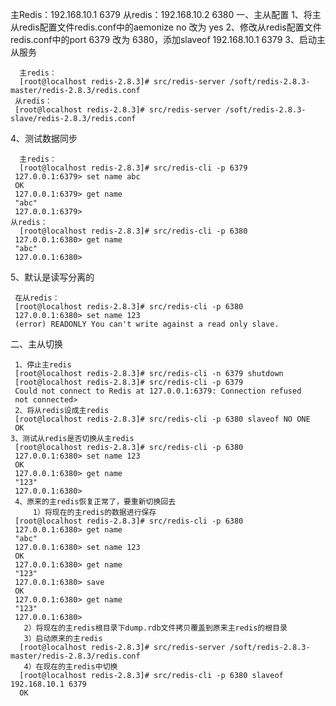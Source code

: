 主Redis：192.168.10.1 6379
从redis：192.168.10.2 6380
一、主从配置
1、将主从redis配置文件redis.conf中的aemonize no 改为 yes
2、修改从redis配置文件redis.conf中的port 6379 改为 6380，添加slaveof 192.168.10.1 6379 
3、启动主从服务

      主redis：      
      [root@localhost redis-2.8.3]# src/redis-server /soft/redis-2.8.3-master/redis-2.8.3/redis.conf
     从redis：
     [root@localhost redis-2.8.3]# src/redis-server /soft/redis-2.8.3-slave/redis-2.8.3/redis.conf
4、测试数据同步

      主redis：
      [root@localhost redis-2.8.3]# src/redis-cli -p 6379
     127.0.0.1:6379> set name abc
     OK
     127.0.0.1:6379> get name
     "abc"
     127.0.0.1:6379>
    从redis：
      [root@localhost redis-2.8.3]# src/redis-cli -p 6380
     127.0.0.1:6380> get name
     "abc"
     127.0.0.1:6380>
5、默认是读写分离的

     在从redis：
     [root@localhost redis-2.8.3]# src/redis-cli -p 6380
     127.0.0.1:6380> set name 123
     (error) READONLY You can't write against a read only slave.
      
 二、主从切换

     1、停止主redis
     [root@localhost redis-2.8.3]# src/redis-cli -n 6379 shutdown
     [root@localhost redis-2.8.3]# src/redis-cli -p 6379
     Could not connect to Redis at 127.0.0.1:6379: Connection refused
     not connected>
     2、将从redis设成主redis
     [root@localhost redis-2.8.3]# src/redis-cli -p 6380 slaveof NO ONE
     OK
    3、测试从redis是否切换从主redis
     [root@localhost redis-2.8.3]# src/redis-cli -p 6380
     127.0.0.1:6380> set name 123
     OK
     127.0.0.1:6380> get name
     "123"
     127.0.0.1:6380>
     4、原来的主redis恢复正常了，要重新切换回去
         1）将现在的主redis的数据进行保存
     [root@localhost redis-2.8.3]# src/redis-cli -p 6380
     127.0.0.1:6380> get name
     "abc"
     127.0.0.1:6380> set name 123
     OK
     127.0.0.1:6380> get name
     "123"
     127.0.0.1:6380> save
     OK
     127.0.0.1:6380> get name
     "123"
     127.0.0.1:6380>  
       2）将现在的主redis根目录下dump.rdb文件拷贝覆盖到原来主redis的根目录
       3）启动原来的主redis
      [root@localhost redis-2.8.3]# src/redis-server /soft/redis-2.8.3-master/redis-2.8.3/redis.conf
       4）在现在的主redis中切换
      [root@localhost redis-2.8.3]# src/redis-cli -p 6380 slaveof 192.168.10.1 6379
      OK
